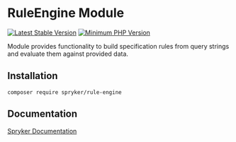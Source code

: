 # RuleEngine Module
[![Latest Stable Version](https://poser.pugx.org/spryker/rule-engine/v/stable.svg)](https://packagist.org/packages/spryker/rule-engine)
[![Minimum PHP Version](https://img.shields.io/badge/php-%3E%3D%208.2-8892BF.svg)](https://php.net/)

Module provides functionality to build specification rules from query strings and evaluate them against provided data.

## Installation

```
composer require spryker/rule-engine
```

## Documentation

[Spryker Documentation](https://docs.spryker.com)
